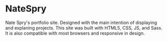 # NateSpry
Nate Spry's portfolio site. Designed with the main intention of displaying and explaning projects. This site was built with HTML5, CSS, JS, and Sass. It is also compatible with most browsers and responsive in design.
